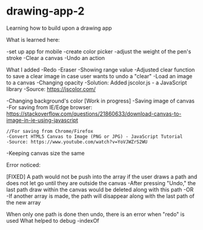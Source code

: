 # drawing-app-2
Learning how to build upon a drawing app

What is learned here:

-set up app for mobile
-create color picker
-adjust the weight of the pen's stroke
-Clear a canvas
-Undo an action

What I added
-Redo
-Eraser
-Showing range value
-Adjusted clear function to save a clear image in case user wants to undo a "clear"
-Load an image to a canvas 
-Changing opacity 
    -Solution: Added jscolor.js - a JavaScript library
    -Source: https://jscolor.com/

-Changing background's color [Work in progress]
-Saving image of canvas
    -For saving from IE/Edge browser: https://stackoverflow.com/questions/21860633/download-canvas-to-image-in-ie-using-javascript


    //For saving from Chrome/Firefox
    -Convert HTML5 Canvas to Image (PNG or JPG) - JavaScript Tutorial
    -Source: https://www.youtube.com/watch?v=YoVJWZrS2WU

-Keeping canvas size the same

Error noticed:

[FIXED]
A path would not be push into the array if the user draws a path and does not let go until they are outside the canvas
    -After pressing "Undo," the last path draw within the canvas would be deleted along with this path
    -OR
    -If another array is made, the path will disappear along with the last path of the new array


When only one path is done then undo, there is an error when "redo" is used
What helped to debug
-indexOf
